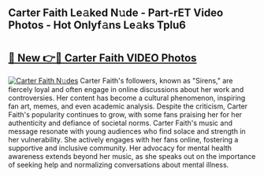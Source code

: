 ## Carter Faith Le𝚊ked N𝚞de - Part-rET Video Photos - Hot Onlyf𝚊ns Le𝚊ks Tplu6

# <h2><a href="http://ab63669.deff.icu/?id=Carter+Faith">🔗 New 👉🔴 Carter Faith VIDEO Photos</a></h2>

[![Carter Faith N𝚞des](https://i.imgur.com/rIISA9y.gif)](http://ab63669.deff.icu/?id=Carter+Faith)
Carter Faith's followers, known as "Sirens," are fiercely loyal and often engage in online discussions about her work and controversies. Her content has become a cultural phenomenon, inspiring fan art, memes, and even academic analysis. Despite the criticism, Carter Faith's popularity continues to grow, with some fans praising her for her authenticity and defiance of societal norms. Carter Faith's music and message resonate with young audiences who find solace and strength in her vulnerability. She actively engages with her fans online, fostering a supportive and inclusive community. Her advocacy for mental health awareness extends beyond her music, as she speaks out on the importance of seeking help and normalizing conversations about mental illness.
